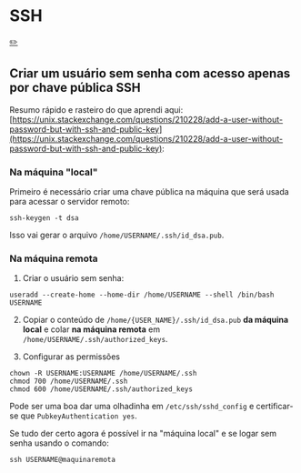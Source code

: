 # SSH
[✏️](https://github.com/meleu/my-notes/edit/master/ssh.md)

## Criar um usuário sem senha com acesso apenas por chave pública SSH

Resumo rápido e rasteiro do que aprendi aqui: [https://unix.stackexchange.com/questions/210228/add-a-user-without-password-but-with-ssh-and-public-key](https://unix.stackexchange.com/questions/210228/add-a-user-without-password-but-with-ssh-and-public-key):

### Na máquina "local"

Primeiro é necessário criar uma chave pública na máquina que será usada para acessar o servidor remoto:

```
ssh-keygen -t dsa
```

Isso vai gerar o arquivo `/home/USERNAME/.ssh/id_dsa.pub`.

### Na máquina remota

1. Criar o usuário sem senha:
```
useradd --create-home --home-dir /home/USERNAME --shell /bin/bash USERNAME
```

2. Copiar o conteúdo de `/home/{USER_NAME}/.ssh/id_dsa.pub` **da máquina local** e colar **na máquina remota** em `/home/USERNAME/.ssh/authorized_keys`.

3. Configurar as permissões
```
chown -R USERNAME:USERNAME /home/USERNAME/.ssh
chmod 700 /home/USERNAME/.ssh
chmod 600 /home/USERNAME/.ssh/authorized_keys
```

Pode ser uma boa dar uma olhadinha em `/etc/ssh/sshd_config` e certificar-se que `PubkeyAuthentication yes`.

Se tudo der certo agora é possível ir na "máquina local" e se logar sem senha usando o comando:
```
ssh USERNAME@maquinaremota
```
